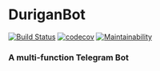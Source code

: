 # DuriganBot

[![Build Status](https://travis-ci.org/Eihen/DuriganBot.svg?branch=develop)](https://travis-ci.org/Eihen/DuriganBot)
[![codecov](https://codecov.io/gh/Eihen/DuriganBot/branch/develop/graph/badge.svg)](https://codecov.io/gh/Eihen/DuriganBot)
[![Maintainability](https://api.codeclimate.com/v1/badges/df68e79d5cdcf8831ecb/maintainability)](https://codeclimate.com/github/Eihen/DuriganBot/maintainability)

### A multi-function Telegram Bot